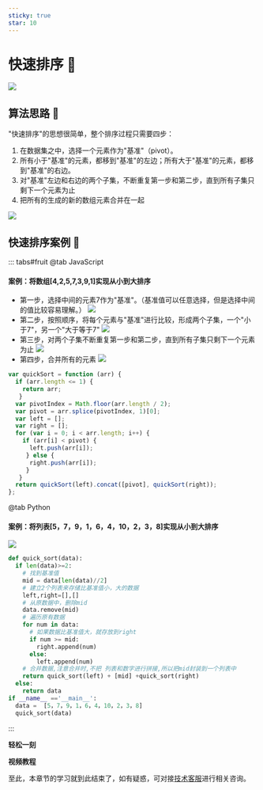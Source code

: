 ```yaml
---
sticky: true
star: 10
---
```

# 快速排序 :tada:

![](./../../.vuepress/public/images/arithmetic/kuaisu1.png)

## 算法思路 :gem:

"快速排序"的思想很简单，整个排序过程只需要四步：

1. 在数据集之中，选择一个元素作为"基准"（pivot）。
2. 所有小于"基准"的元素，都移到"基准"的左边；所有大于"基准"的元素，都移到"基准"的右边。
3. 对"基准"左边和右边的两个子集，不断重复第一步和第二步，直到所有子集只剩下一个元素为止
4. 把所有的生成的新的数组元素合并在一起

![](./../../.vuepress/public/images/arithmetic/kuaisu2.gif)

## 快速排序案例 :gem:
::: tabs#fruit
@tab JavaScript
#### 案例：将数组[4,2,5,7,3,9,1]实现从小到大排序
- 第一步，选择中间的元素7作为"基准"。（基准值可以任意选择，但是选择中间的值比较容易理解。）
![](./../../.vuepress/public/images/arithmetic/kuaisu4.png)
- 第二步，按照顺序，将每个元素与"基准"进行比较，形成两个子集，一个"小于7"，另一个"大于等于7"
![](./../../.vuepress/public/images/arithmetic/kuaisu5.png)
- 第三步，对两个子集不断重复第一步和第二步，直到所有子集只剩下一个元素为止
![](./../../.vuepress/public/images/arithmetic/kuaisu6.png)
- 第四步，合并所有的元素
![](./../../.vuepress/public/images/arithmetic/kuaisu7.png)
```javascript
var quickSort = function (arr) {
  if (arr.length <= 1) {
    return arr;
   }
  var pivotIndex = Math.floor(arr.length / 2);
  var pivot = arr.splice(pivotIndex, 1)[0];
  var left = [];
  var right = [];
  for (var i = 0; i < arr.length; i++) {
    if (arr[i] < pivot) {
      left.push(arr[i]);
     } else {
      right.push(arr[i]);
     }
   }
  return quickSort(left).concat([pivot], quickSort(right));
};
```
@tab Python
#### 案例：将列表[5，7，9，1，6，4，10，2，3，8]实现从小到大排序

![](./../../.vuepress/public/images/arithmetic/kuaisu8.png)


```python
def quick_sort(data):
  if len(data)>=2:
    # 找到基准值
    mid = data[len(data)//2]
    # 建立2个列表来存储比基准值小，大的数据
    left,right=[],[]
    # 从原数据中，删除mid
    data.remove(mid)
    # 遍历原有数据
    for num in data:
      # 如果数据比基准值大，就存放到right
      if num >= mid:
        right.append(num)
      else:
        left.append(num)
    # 合并数据,注意合并时,不把 列表和数字进行拼接,所以把mid封装到一个列表中
    return quick_sort(left) + [mid] +quick_sort(right)
  else:
    return data
if __name__ =='__main__':
  data =  [5，7，9，1，6，4，10，2，3，8]
  quick_sort(data)
```
:::



**轻松一刻**
<AudioPlayer
  src="/mp3/GoTime.mp3"
  title="英雄联盟"
  poster="https://img0.baidu.com/it/u=2811220644,2164135624&fm=253&fmt=auto&app=120&f=JPEG?w=500&h=500"
/>

**视频教程**
<VideoPlayer
  src="https://cdn.cnbj1.fds.api.mi-img.com/mi-mall/97ac2dcc1367e03ac580204d6ca9a724.mp4"/>

至此，本章节的学习就到此结束了，如有疑惑，可对接[技术客服](https://work.weixin.qq.com/kfid/kfc8c0fd9b49c1f38b8)进行相关咨询。
